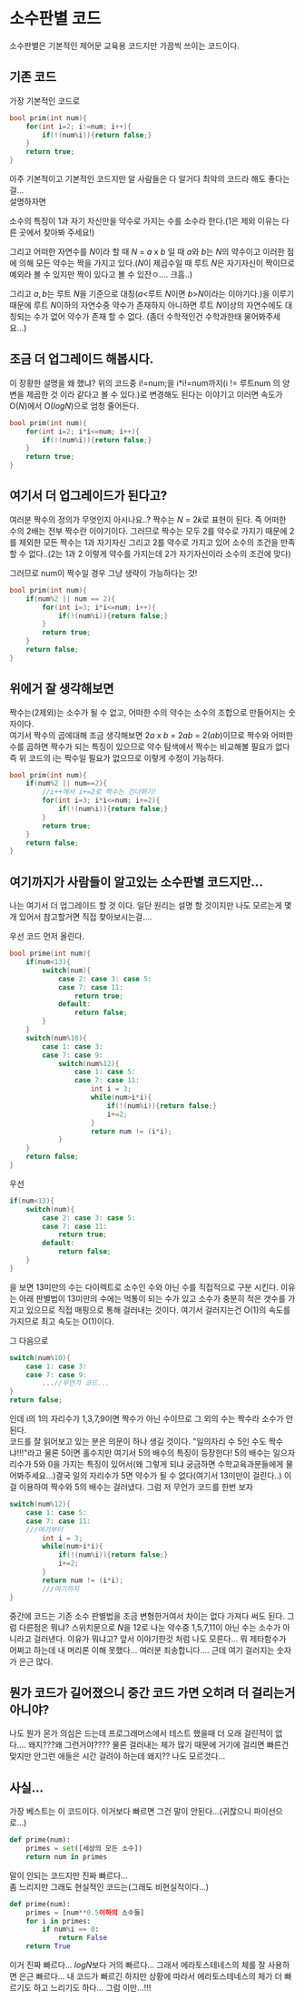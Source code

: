 # 소수판별 코드
소수판별은 기본적인 제어문 교육용 코드지만 가끔씩 쓰이는 코드이다.
## 기존 코드
가장 기본적인 코드로
```cpp
bool prim(int num){
    for(int i=2; i!=num; i++){
        if(!(num%i)){return false;}
    }
    return true;
}
```
아주 기본적이고 기본적인 코드지만 알 사람들은 다 알거다 최악의 코드라 해도 좋다는걸...  
설명하자면

소수의 특징이 1과 자기 자신만을 약수로 가지는 수를 소수라 한다.(1은 제외 이유는 다른 곳에서 찾아봐 주세요!)

그리고 어떠한 자연수를 $N$이라 할 때 $N$ = $a$ x $b$ 일 때 
$a$와 $b$는 $N$의 약수이고 이러한 점에 의해 모든 약수는 짝을 가지고 있다.($N$이 제곱수일 때 루트 $N$은 자기자신이 짝이므로 예외라 볼 수 있지만 짝이 있다고 볼 수 있잔ㅇ.... 크흠..)

그리고 $a,b$는 루트 $N$을 기준으로 대칭($a$<루트 $N$이면 $b$>$N$이라는 이야기다.)을 이루기 때문에 루트 $N$이하의 자연수중 약수가 존재하지 아니하면 루트 $N$이상의 자연수에도 대칭되는 수가 없어 약수가 존재 할 수 없다. (좀더 수학적인건 수학과한태 물어봐주세요...)

## 조금 더 업그레이드 해봅시다.
이 장황한 설명을 왜 했냐? 위의 코드중 i!=num;을 i*i!=num까지(i != 루트num 의 양변을 제곱한 것 이라 같다고 볼 수 있다.)로 변경해도 된다는 이야기고 이러면 속도가 O($N$)에서 O($log N$)으로 엄청 줄어든다.
```cpp
bool prim(int num){
    for(int i=2; i*i<=num; i++){
        if(!(num%i)){return false;}
    }
    return true;
}
```

## 여기서 더 업그레이드가 된다고?
여러분 짝수의 정의가 무엇인지 아시나요..?
짝수는 $N$ = $2k$로 표현이 된다.
즉 어떠한 수의 2배는 전부 짝수란 이야기이다.
그러므로 짝수는 모두 2를 약수로 가지기 때문에 2를 제외한 모든 짝수는 1과 자기자신 그리고 2를 약수로 가지고 있어 소수의 조건을 만족할 수 없다..(2는 1과 2 이렇게 약수를 가지는데 2가 자기자신이라 소수의 조건에 맞다)

그러므로 num이 짝수일 경우 그냥 생략이 가능하다는 것!

```cpp
bool prim(int num){
    if(num%2 || num == 2){
        for(int i=3; i*i<=num; i++){
            if(!(num%i)){return false;}
        }
        return true;
    }
    return false;
}
```

## 위에거 잘 생각해보면
짝수는(2제외)는 소수가 될 수 없고, 어떠한 수의 약수는 소수의 조합으로 만들어지는 숫자이다.  
여기서 짝수의 곱에대해 조금 생각해보면 $2a$ x $b$ = $2ab$ = $2(ab)$이므로 짝수와 어떠한 수를 곱하면 짝수가 되는 특징이 있으므로 약수 탐색에서 짝수는 비교해볼 필요가 없다 즉 위 코드의 i는 짝수일 필요가 없으므로 이렇게 수정이 가능하다.

```cpp
bool prim(int num){
    if(num%2 || num==2){
        //i++에서 i+=2로 짝수는 건너뛰기!
        for(int i=3; i*i<=num; i+=2){
            if(!(num%i)){return false;}
        }
        return true;
    }
    return false;
}
```
## 여기까지가 사람들이 알고있는 소수판별 코드지만...
나는 여기서 더 업그레이드 할 것 이다. 일단 원리는 설명 할 것이지만 나도 모르는게 몇개 있어서 참고할거면 직접 찾아보시는걸....

우선 코드 먼저 올린다.
```cpp
bool prime(int num){
	if(num<13){
		switch(num){
			case 2: case 3: case 5:
			case 7:	case 11:
				return true;
			default:
				return false;
		}
	}
	switch(num%10){
		case 1: case 3:
		case 7: case 9:
			switch(num%12){
				case 1: case 5:
				case 7: case 11:
					int i = 3;
					while(num>i*i){
						if(!(num%i)){return false;}
						i+=2;
					}
					return num != (i*i);
			}
	}
	return false;
}
```
우선
```cpp
if(num<13){
    switch(num){
        case 2: case 3: case 5:
        case 7:	case 11:
            return true;
        default:
            return false;
    }
}
```
을 보면 13미만의 수는 다이렉트로 소수인 수와 아닌 수를 직접적으로 구분 시킨다. 이유는 아래 판별법이 13미만의 수에는 먹통이 되는 수가 있고 소수가 충분히 적은 갯수를 가지고 있으므로 직접 매핑으로 통해 걸러내는 것이다.
여기서 걸러지는건 O(1)의 속도를 가지므로 최고 속도는 O(1)이다.

그 다음으로 
```cpp
switch(num%10){
    case 1: case 3:
    case 7: case 9:
        ...//무언가 코드...
}
return false;
```
인데 i의 1의 자리수가 1,3,7,9이면 짝수가 아닌 수이므로 그 외의 수는 짝수라 소수가 안된다.  
코드를 잘 읽어보고 있는 분은 의문이 하나 생길 것이다. "일의자리 수 5인 수도 짝수냐!!!"라고 물론 5이면 홀수지만 여기서 5의 배수의 특징이 등장한다! 5의 배수는 일으자리수가 5와 0을 가지는 특징이 있어서(왜 그렇게 되냐 궁금하면 수학교육과분들에게 물어봐주세요...)결국 일의 자리수가 5면 약수가 될 수 없다(여기서 13미만이 걸린다..)
이걸 이용하여 짝수와 5의 배수는 걸러냈다.
그럼 저 무언가 코드를 한번 보자
```cpp
switch(num%12){
    case 1: case 5:
    case 7: case 11:
    ///여기부터
        int i = 3;
        while(num>i*i){
            if(!(num%i)){return false;}
            i+=2;
        }
        return num != (i*i);
        ///여기까지
}
```
중간에 코드는 기존 소수 판별법을 조금 변형한거여서 차이는 없다 가져다 써도 된다.
그럼 다른점은 뭐냐? 스위치문으로 $N$을 12로 나눈 약수중 1,5,7,11이 아닌 수는 소수가 아니라고 걸러낸다.
이유가 뭐냐고? 앞서 이야기한것 처럼 나도 모른다... 뭐 제타함수가 어쩌고 하는데 내 머리론 이해 못했다... 여러분 죄송합니다.... 근데 여기 걸러지는 숫자가 은근 많다.

## 뭔가 코드가 길어졌으니 중간 코드 가면 오히려 더 걸리는거 아니야?
나도 뭔가 몬가 의심은 드는데 프로그래머스에서 테스트 했을때 더 오래 걸린적이 없다.... 왜지???왜 그런거야???? 물론 걸러내는 체가 많기 때문에 거기에 걸리면 빠른건 맞지만 안그런 애들은 시간 걸려야 하는데 왜지?? 나도 모르것다...

## 사실...
가장 베스트는 이 코드이다. 이거보다 빠르면 그건 말이 안된다...(귀찮으니 파이선으로...)
```python
def prime(num):
    primes = set([세상의 모든 소수])
    return num in primes
```
말이 안되는 코드지만 진짜 빠르다...  
좀 느리지만 그래도 현실적인 코드는(그래도 비현실적이다...)
```python
def prime(num):
    primes = [num**0.5이하의 소수들]
    for i in primes:
        if num%i == 0:
            return False
    return True
```
이거 진짜 빠르다... $log N$보다 거의 빠르다...
그래서 에라토스테네스의 체를 잘 사용하면 은근 빠르다... 내 코드가 빠르긴 하지만 상황에 따라서 에라토스테네스의 체가 더 빠르기도 하고 느리기도 하다... 그럼 이만...!!!